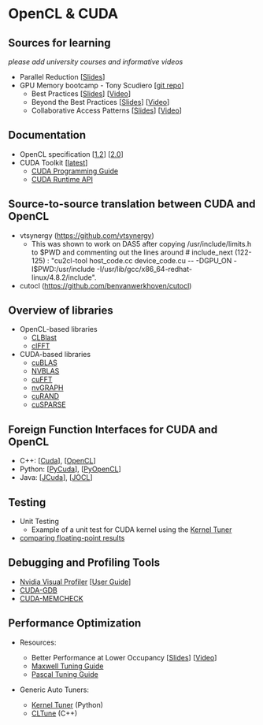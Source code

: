 # OpenCL & CUDA


## Sources for learning
 *please add university courses and informative videos*
 * Parallel Reduction [[Slides](http://developer.download.nvidia.com/compute/cuda/1.1-Beta/x86_website/projects/reduction/doc/reduction.pdf)]
 * GPU Memory bootcamp - Tony Scudiero [[git repo](https://github.com/tscudiero/MemBootcamp)]
   * Best Practices [[Slides](https://github.com/tscudiero/MemBootcamp/blob/master/Slides/S5353_Scudiero_Bootcamp1.pdf)] [[Video](http://on-demand.gputechconf.com/gtc/2015/video/S5353.html)]
   * Beyond the Best Practices [[Slides](https://github.com/tscudiero/MemBootcamp/blob/master/Slides/S5376-Scudiero_Bootcamp2.pdf)] [[Video](http://on-demand.gputechconf.com/gtc/2015/video/S5376.html)]
   * Collaborative Access Patterns [[Slides](https://github.com/tscudiero/MemBootcamp/blob/master/Slides/S6181-Scudiero_Bootcamp3.pdf)] [[Video](http://on-demand.gputechconf.com/gtc/2016/video/s6181-tony-scudiero-bootcamp-3.mp4)]


## Documentation
* OpenCL specification [[1.2](https://www.khronos.org/registry/cl/sdk/1.2/docs/man/xhtml/)] [[2.0](https://www.khronos.org/registry/cl/sdk/2.0/docs/man/xhtml/)]
* CUDA Toolkit [[latest](http://docs.nvidia.com/cuda/index.html)]
   * [CUDA Programming Guide](http://docs.nvidia.com/cuda/cuda-c-programming-guide/index.html)
   * [CUDA Runtime API](http://docs.nvidia.com/cuda/cuda-runtime-api/index.html)

   
## Source-to-source translation between CUDA and OpenCL
* vtsynergy (https://github.com/vtsynergy)
   * This was shown to work on DAS5 after copying /usr/include/limits.h to $PWD and commenting out the lines around # include_next (122-125) :    
   "cu2cl-tool host_code.cc device_code.cu  -- -DGPU_ON -I$PWD:/usr/include -I/usr/lib/gcc/x86_64-redhat-linux/4.8.2/include".
* cutocl (https://github.com/benvanwerkhoven/cutocl)

   
## Overview of libraries
* OpenCL-based libraries
  * [CLBlast](https://github.com/CNugteren/CLBlast)
  * [clFFT](https://github.com/clMathLibraries/clFFT)
* CUDA-based libraries
  * [cuBLAS](http://docs.nvidia.com/cuda/cublas/index.html)
  * [NVBLAS](http://docs.nvidia.com/cuda/nvblas/index.html)
  * [cuFFT](http://docs.nvidia.com/cuda/cufft/index.html)
  * [nvGRAPH](http://docs.nvidia.com/cuda/nvgraph/index.html)
  * [cuRAND](http://docs.nvidia.com/cuda/curand/index.html)
  * [cuSPARSE](http://docs.nvidia.com/cuda/cusparse/index.html)


## Foreign Function Interfaces for CUDA and OpenCL
 * C++: [[Cuda](https://github.com/eyalroz/cuda-api-wrappers/)], [[OpenCL](https://github.com/KhronosGroup/OpenCL-CLHPP)]
 * Python: [[PyCuda](https://mathema.tician.de/software/pycuda/)], [[PyOpenCL](https://mathema.tician.de/software/pycuda/)]
 * Java: [[JCuda](http://www.jcuda.org/)], [[JOCL](http://www.jocl.org/)]


## Testing
 * Unit Testing
    * Example of a unit test for CUDA kernel using the [Kernel Tuner](https://github.com/benvanwerkhoven/kernel_tuner/blob/master/examples/cuda/test_vector_add.py)
 * [comparing floating-point results](http://docs.nvidia.com/cuda/floating-point/index.html)


## Debugging and Profiling Tools
 * [Nvidia Visual Profiler](https://developer.nvidia.com/nvidia-visual-profiler) [[User Guide](http://docs.nvidia.com/cuda/profiler-users-guide)]
 * [CUDA-GDB](http://docs.nvidia.com/cuda/cuda-gdb/index.html)
 * [CUDA-MEMCHECK](http://docs.nvidia.com/cuda/cuda-memcheck/index.html)


## Performance Optimization
 * Resources:
     * Better Performance at Lower Occupancy [[Slides](http://www.nvidia.com/content/gtc-2010/pdfs/2238_gtc2010.pdf)] [[Video](http://on-demand.gputechconf.com/gtc/2010/video/S12238-Better-Performance-at-Lower-Occupancy.mp4)]
     * [Maxwell Tuning Guide](http://docs.nvidia.com/cuda/maxwell-tuning-guide)
     * [Pascal Tuning Guide](http://docs.nvidia.com/cuda/pascal-tuning-guide)

 * Generic Auto Tuners:
     * [Kernel Tuner](https://github.com/benvanwerkhoven/kernel_tuner) (Python)
     * [CLTune](https://github.com/CNugteren/CLTune) (C++)


